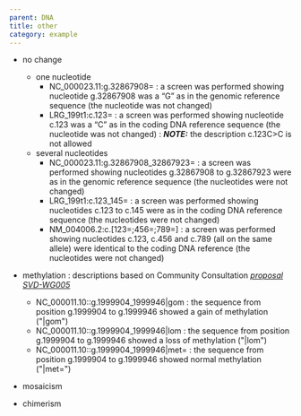 ```yaml
---
parent: DNA
title: other
category: example
---
```


* no change
	* one nucleotide
		* NC\_000023.11:g.32867908=
		:	a screen was performed showing nucleotide g.32867908 was a “G” as in the genomic reference sequence (the nucleotide was not changed)
		* LRG\_199t1:c.123=
		:	a screen was performed showing nucleotide c.123 was a “C” as in the coding DNA reference sequence (the nucleotide was not changed)
		:	_**NOTE:**_ the description c.123C>C is not allowed
	* several nucleotides
		* NC\_000023.11:g.32867908\_32867923=
		:	a screen was performed showing nucleotides g.32867908 to g.32867923 were as in the genomic reference sequence (the nucleotides were not changed)
		* LRG\_199t1:c.123\_145=
		:	a screen was performed showing nucleotides c.123 to c.145 were as in the coding DNA reference sequence (the nucleotides were not changed)
		* NM\_004006.2:c.[123=;456=;789=]
		:	a screen was performed showing nucleotides c.123, c.456 and c.789 (all on the same allele) were identical to the coding DNA reference (the nucleotides were not changed)

* methylation
:	descriptions based on Community Consultation [_proposal SVD-WG005_](/bg-material/consultation/svd-wg005/)
	*	NC\_000011.10::g.1999904\_1999946\|gom
	:	the sequence from position g.1999904 to g.1999946 showed a gain of methylation ("\|gom")
	*	NC\_000011.10::g.1999904\_1999946\|lom
	:	the sequence from position g.1999904 to g.1999946 showed a loss of methylation ("\|lom")
	*	NC\_000011.10::g.1999904\_1999946\|met=
	:	the sequence from position g.1999904 to g.1999946 showed normal methylation ("\|met=")

* mosaicism
* chimerism
